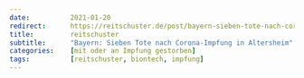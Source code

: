 ```yaml
---
date:          2021-01-20
redirect:      https://reitschuster.de/post/bayern-sieben-tote-nach-corona-impfung-in-altersheim/
title:         reitschuster
subtitle:      "Bayern: Sieben Tote nach Corona-Impfung in Altersheim"
categories:    [mit oder an Impfung gestorben]
tags:          [reitschuster, biontech, impfung]
---
```

